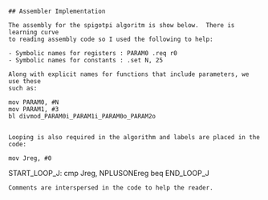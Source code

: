 ```

## Assembler Implementation

The assembly for the spigotpi algoritm is show below.  There is learning curve
to reading assembly code so I used the following to help:

- Symbolic names for registers : PARAM0 .req r0
- Symbolic names for constants : .set N, 25

Along with explicit names for functions that include parameters, we use these 
such as:

```
    mov PARAM0, #N
    mov PARAM1, #3
    bl divmod_PARAM0i_PARAM1i_PARAM0o_PARAM2o
```

Looping is also required in the algorithm and labels are placed in the code:

```
    mov Jreg, #0
  START_LOOP_J:
    cmp Jreg, NPLUSONEreg
    beq END_LOOP_J
```
Comments are interspersed in the code to help the reader.

```
